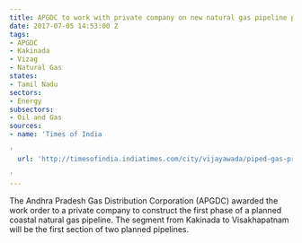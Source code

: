 ```yaml
---
title: APGDC to work with private company on new natural gas pipeline project
date: 2017-07-05 14:53:00 Z
tags:
- APGDC
- Kakinada
- Vizag
- Natural Gas
states:
- Tamil Nadu
sectors:
- Energy
subsectors:
- Oil and Gas
sources:
- name: 'Times of India

'
  url: 'http://timesofindia.indiatimes.com/city/vijayawada/piped-gas-project-in-andhra-pradesh-gains-steam/articleshow/59408667.cms

'
---
```


The Andhra Pradesh Gas Distribution Corporation (APGDC) awarded the work order to a private company to construct the first phase of a planned coastal natural gas pipeline. The segment from Kakinada to Visakhapatnam will be the first section of two planned pipelines.
